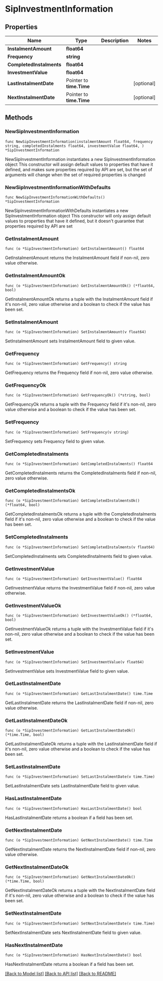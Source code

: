 # SipInvestmentInformation

## Properties

Name | Type | Description | Notes
------------ | ------------- | ------------- | -------------
**InstalmentAmount** | **float64** |  | 
**Frequency** | **string** |  | 
**CompletedInstalments** | **float64** |  | 
**InvestmentValue** | **float64** |  | 
**LastInstalmentDate** | Pointer to **time.Time** |  | [optional] 
**NextInstalmentDate** | Pointer to **time.Time** |  | [optional] 

## Methods

### NewSipInvestmentInformation

`func NewSipInvestmentInformation(instalmentAmount float64, frequency string, completedInstalments float64, investmentValue float64, ) *SipInvestmentInformation`

NewSipInvestmentInformation instantiates a new SipInvestmentInformation object
This constructor will assign default values to properties that have it defined,
and makes sure properties required by API are set, but the set of arguments
will change when the set of required properties is changed

### NewSipInvestmentInformationWithDefaults

`func NewSipInvestmentInformationWithDefaults() *SipInvestmentInformation`

NewSipInvestmentInformationWithDefaults instantiates a new SipInvestmentInformation object
This constructor will only assign default values to properties that have it defined,
but it doesn't guarantee that properties required by API are set

### GetInstalmentAmount

`func (o *SipInvestmentInformation) GetInstalmentAmount() float64`

GetInstalmentAmount returns the InstalmentAmount field if non-nil, zero value otherwise.

### GetInstalmentAmountOk

`func (o *SipInvestmentInformation) GetInstalmentAmountOk() (*float64, bool)`

GetInstalmentAmountOk returns a tuple with the InstalmentAmount field if it's non-nil, zero value otherwise
and a boolean to check if the value has been set.

### SetInstalmentAmount

`func (o *SipInvestmentInformation) SetInstalmentAmount(v float64)`

SetInstalmentAmount sets InstalmentAmount field to given value.


### GetFrequency

`func (o *SipInvestmentInformation) GetFrequency() string`

GetFrequency returns the Frequency field if non-nil, zero value otherwise.

### GetFrequencyOk

`func (o *SipInvestmentInformation) GetFrequencyOk() (*string, bool)`

GetFrequencyOk returns a tuple with the Frequency field if it's non-nil, zero value otherwise
and a boolean to check if the value has been set.

### SetFrequency

`func (o *SipInvestmentInformation) SetFrequency(v string)`

SetFrequency sets Frequency field to given value.


### GetCompletedInstalments

`func (o *SipInvestmentInformation) GetCompletedInstalments() float64`

GetCompletedInstalments returns the CompletedInstalments field if non-nil, zero value otherwise.

### GetCompletedInstalmentsOk

`func (o *SipInvestmentInformation) GetCompletedInstalmentsOk() (*float64, bool)`

GetCompletedInstalmentsOk returns a tuple with the CompletedInstalments field if it's non-nil, zero value otherwise
and a boolean to check if the value has been set.

### SetCompletedInstalments

`func (o *SipInvestmentInformation) SetCompletedInstalments(v float64)`

SetCompletedInstalments sets CompletedInstalments field to given value.


### GetInvestmentValue

`func (o *SipInvestmentInformation) GetInvestmentValue() float64`

GetInvestmentValue returns the InvestmentValue field if non-nil, zero value otherwise.

### GetInvestmentValueOk

`func (o *SipInvestmentInformation) GetInvestmentValueOk() (*float64, bool)`

GetInvestmentValueOk returns a tuple with the InvestmentValue field if it's non-nil, zero value otherwise
and a boolean to check if the value has been set.

### SetInvestmentValue

`func (o *SipInvestmentInformation) SetInvestmentValue(v float64)`

SetInvestmentValue sets InvestmentValue field to given value.


### GetLastInstalmentDate

`func (o *SipInvestmentInformation) GetLastInstalmentDate() time.Time`

GetLastInstalmentDate returns the LastInstalmentDate field if non-nil, zero value otherwise.

### GetLastInstalmentDateOk

`func (o *SipInvestmentInformation) GetLastInstalmentDateOk() (*time.Time, bool)`

GetLastInstalmentDateOk returns a tuple with the LastInstalmentDate field if it's non-nil, zero value otherwise
and a boolean to check if the value has been set.

### SetLastInstalmentDate

`func (o *SipInvestmentInformation) SetLastInstalmentDate(v time.Time)`

SetLastInstalmentDate sets LastInstalmentDate field to given value.

### HasLastInstalmentDate

`func (o *SipInvestmentInformation) HasLastInstalmentDate() bool`

HasLastInstalmentDate returns a boolean if a field has been set.

### GetNextInstalmentDate

`func (o *SipInvestmentInformation) GetNextInstalmentDate() time.Time`

GetNextInstalmentDate returns the NextInstalmentDate field if non-nil, zero value otherwise.

### GetNextInstalmentDateOk

`func (o *SipInvestmentInformation) GetNextInstalmentDateOk() (*time.Time, bool)`

GetNextInstalmentDateOk returns a tuple with the NextInstalmentDate field if it's non-nil, zero value otherwise
and a boolean to check if the value has been set.

### SetNextInstalmentDate

`func (o *SipInvestmentInformation) SetNextInstalmentDate(v time.Time)`

SetNextInstalmentDate sets NextInstalmentDate field to given value.

### HasNextInstalmentDate

`func (o *SipInvestmentInformation) HasNextInstalmentDate() bool`

HasNextInstalmentDate returns a boolean if a field has been set.


[[Back to Model list]](../README.md#documentation-for-models) [[Back to API list]](../README.md#documentation-for-api-endpoints) [[Back to README]](../README.md)


